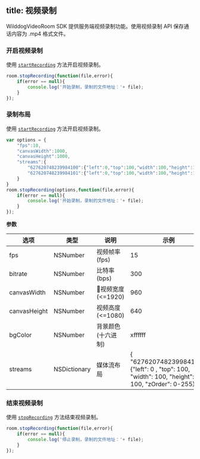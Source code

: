 title: 视频录制
---

WilddogVideoRoom SDK 提供服务端视频录制功能。使用视频录制 API 保存通话内容为 .mp4 格式文件。
### 开启视频录制
使用 [`startRecording`](/conference/Web/api/wilddogRoom.html#startRecording()) 方法开启视频录制。
```javascript
room.stopRecording(function(file,error){
	if(error == null){
    	console.log('开始录制，录制的文件地址：'+ file);
    }
});
```

### 录制布局
使用 [`startRecording`](/conference/Web/api/wilddogRoom.html#startRecording(options)) 方法开启视频录制。
```javascript
var options = {
    "fps":10,
    "canvasWidth":1000,
    "canvasHeight":1000,
    "streams":{
        "627620748239984100":{"left":0,"top":100,"width":100,"height":100,"zOrder":1},
        "627620748239984101":{"left":0,"top":100,"width":100,"height":100,"zOrder":2}
    }
}
room.stopRecording(options,function(file,error){
	if(error == null){
    	console.log('开始录制，录制的文件地址：'+ file);
    }
});
```
**参数**

选项               | 类型              | 说明                    | 示例
------------------|------------------|------------------|------------------
fps               | NSNumber         | 视频帧率 (fps)    | 15
bitrate           | NSNumber         | 比特率 (bps)      | 300
canvasWidth       | NSNumber         | 视频宽度 (<=1920) | 960
canvasHeight      | NSNumber         | 视频高度 (<=1080) | 640
bgColor           | NSNumber         | 背景颜色 (十六进制) | xffffff
streams           | NSDictionary     | 媒体流布局         | { "627620748239984100": {"left": 0 , "top": 100, "width": 100, "height": 100, "zOrder": 0-255}


### 结束视频录制

使用 [`stopRecording`](/conference/Android/api/wilddogRoom.html#stopRecording()) 方法结束视频录制。
```javascript
room.stopRecording(function(file,error){
	if(error == null){
    	console.log('停止录制，录制的文件地址：'+ file);
    }
});
```